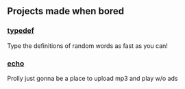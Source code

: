 ## Projects made when bored

### [typedef](https://evanlin23.github.io/typedef/)
Type the definitions of random words as fast as you can!

### [echo](https://evanlin23.github.io/echo/)
Prolly just gonna be a place to upload mp3 and play w/o ads